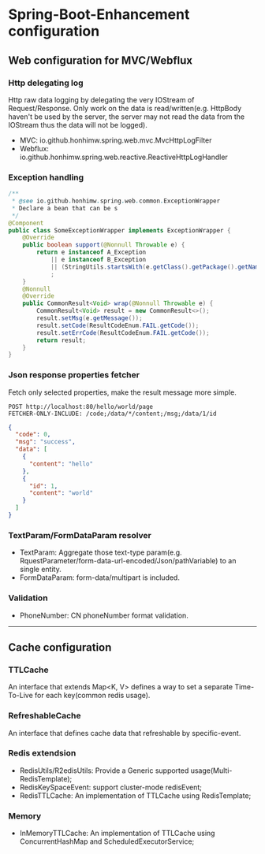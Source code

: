 # Spring-Boot-Enhancement configuration

## Web configuration for MVC/Webflux

### Http delegating log

Http raw data logging by delegating the very IOStream of Request/Response. Only work on the data is read/written(e.g. HttpBody haven't be used by the server, the server may not read the data from the IOStream thus the data will not be logged).

- MVC: io.github.honhimw.spring.web.mvc.MvcHttpLogFilter
- Webflux: io.github.honhimw.spring.web.reactive.ReactiveHttpLogHandler

### Exception handling

```java
/**
 * @see io.github.honhimw.spring.web.common.ExceptionWrapper
 * Declare a bean that can be s
 */
@Component
public class SomeExceptionWrapper implements ExceptionWrapper {
    @Override
    public boolean support(@Nonnull Throwable e) {
        return e instanceof A_Exception
            || e instanceof B_Exception
            || (StringUtils.startsWith(e.getClass().getPackage().getName(), "org.example.exce"))
            ;
    }
    @Nonnull
    @Override
    public CommonResult<Void> wrap(@Nonnull Throwable e) {
        CommonResult<Void> result = new CommonResult<>();
        result.setMsg(e.getMessage());
        result.setCode(ResultCodeEnum.FAIL.getCode());
        result.setErrCode(ResultCodeEnum.FAIL.getCode());
        return result;
    }
}
```

### Json response properties fetcher

Fetch only selected properties, make the result message more simple.

```http request
POST http://localhost:80/hello/world/page
FETCHER-ONLY-INCLUDE: /code;/data/*/content;/msg;/data/1/id
```
```json
{
  "code": 0,
  "msg": "success",
  "data": [
    {
      "content": "hello"
    },
    {
      "id": 1,
      "content": "world"
    }
  ]
}
```

### TextParam/FormDataParam resolver

- TextParam: Aggregate those text-type param(e.g. RquestParameter/form-data-url-encoded/Json/pathVariable) to an single entity.
- FormDataParam: form-data/multipart is included.

### Validation

- PhoneNumber: CN phoneNumber format validation.

---

## Cache configuration

### TTLCache

An interface that extends Map<K, V> defines a way to set a separate Time-To-Live for each key(common redis usage).

### RefreshableCache

An interface that defines cache data  that refreshable by specific-event.

### Redis extendsion

- RedisUtils/R2edisUtils: Provide a Generic supported usage(Multi-RedisTemplate);
- RedisKeySpaceEvent: support cluster-mode redisEvent;
- RedisTTLCache: An implementation of TTLCache using RedisTemplate;

### Memory

- InMemoryTTLCache: An implementation of TTLCache using ConcurrentHashMap and ScheduledExecutorService;